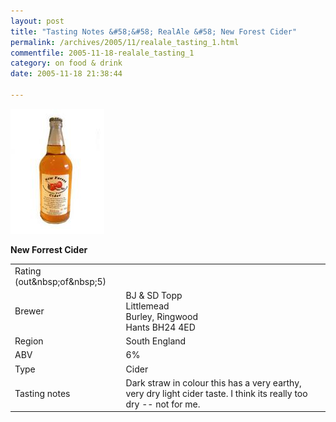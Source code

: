 ```yaml
---
layout: post
title: "Tasting Notes &#58;&#58; RealAle &#58; New Forest Cider"
permalink: /archives/2005/11/realale_tasting_1.html
commentfile: 2005-11-18-realale_tasting_1
category: on food & drink
date: 2005-11-18 21:38:44

---
```


<a href="/assets/images/newforestcider.jpgNew Forrest Cider"><img alt="New Forrest Cider" src="/assets/images/newforestcider-thumb.jpg" width="150" height="200" class="img_plain right" /></a>

**New Forrest Cider**

<table>
<tbody>
<tr class="odd">
<td>Rating (out&amp;nbsp;of&amp;nbsp;5)</td>
<td><strong></strong></td>
</tr>
<tr class="even">
<td>Brewer</td>
<td>BJ &amp; SD Topp<br />
Littlemead<br />
Burley, Ringwood<br />
Hants BH24 4ED</td>
</tr>
<tr class="odd">
<td>Region</td>
<td>South England</td>
</tr>
<tr class="even">
<td>ABV</td>
<td>6%</td>
</tr>
<tr class="odd">
<td>Type</td>
<td>Cider</td>
</tr>
<tr class="even">
<td>Tasting notes</td>
<td>Dark straw in colour this has a very earthy, very dry light cider taste. I think its really too dry -- not for me.</td>
</tr>
</tbody>
</table>
